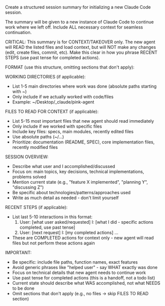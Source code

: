 Create a structured session summary for initializing a new Claude Code session.

The summary will be given to a new instance of Claude Code to continue work where we left off. Include ALL necessary context for seamless continuation.

CRITICAL: This summary is for CONTEXT/TAKEOVER only. The new agent will READ the listed files and load context, but will NOT make any changes (edit, create files, commit, etc). Make this clear in how you phrase RECENT STEPS (use past tense for completed actions).

FORMAT (use this structure, omitting sections that don't apply):

WORKING DIRECTORIES (if applicable):
- List 1-5 main directories where work was done (absolute paths starting with ~)
- Only include if we actually worked with code/files
- Example: ~/Desktop/_claude/pink-agent

FILES TO READ FOR CONTEXT (if applicable):
- List 5-15 most important files that new agent should read immediately
- Only include if we worked with specific files
- Include key files: specs, main modules, recently edited files
- Use absolute paths (~/...)
- Prioritize: documentation (README, SPEC), core implementation files, recently modified files

SESSION OVERVIEW:
- Describe what user and I accomplished/discussed
- Focus on: main topics, key decisions, technical implementations, problems solved
- Mention current state (e.g., "feature X implemented", "planning Y", "discussing Z")
- Be specific about technologies/patterns/approaches used
- Write as much detail as needed - don't limit yourself

RECENT STEPS (if applicable):
- List last 5-10 interactions in this format:
  1. User: [what user asked/requested]
     I: [what I did - specific actions completed, use past tense]
  2. User: [next request]
     I: [my completed actions]
  ...
- These are COMPLETED actions for context only - new agent will read files but not perform these actions again

IMPORTANT:
- Be specific: include file paths, function names, exact features
- Avoid generic phrases like "helped user" - say WHAT exactly was done
- Focus on technical details that new agent needs to continue work
- Use past tense for completed actions (this is a handoff, not a todo list)
- Current state should describe what WAS accomplished, not what NEEDS to be done
- Omit sections that don't apply (e.g., no files → skip FILES TO READ section)
